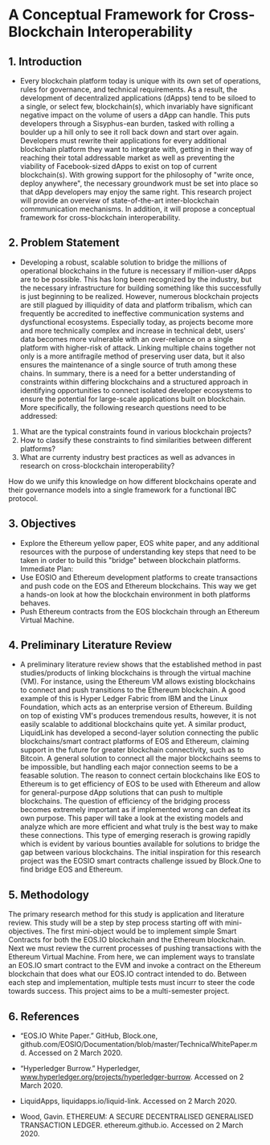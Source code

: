 # A Conceptual Framework for Cross-Blockchain Interoperability

## 1. Introduction
- Every blockchain platform today is unique with its own set of operations, rules for governance, and technical requirements. As a result, the development of decentralized applications (dApps) tend to be siloed to a single, or select few, blockchain(s), which invariably have significant negative impact on the volume of users a dApp can handle. This puts developers through a Sisyphus-ean burden, tasked with rolling a boulder up a hill only to see it roll back down and start over again. Developers must rewrite their applications for every additional blockchain platform they want to integrate with, getting in their way of reaching their total addressable market as well as preventing the viability of Facebook-sized dApps to exist on top of current blockchain(s). With growing support for the philosophy of "write once, deploy anywhere", the necessary groundwork must be set into place so that dApp developers may enjoy the same right. This research project will provide an overview of state-of-the-art inter-blockchain commmunication mechanisms. In addition, it will propose a conceptual framework for cross-blockchain interoperability.

## 2. Problem Statement
- Developing a robust, scalable solution to bridge the millions of operational blockchains in the future is necessary if million-user dApps are to be possible. This has long been recognized by the industry, but the necessary infrastructure for building something like this successfully is just beginning to be realized. However, numerous blockchain projects are still plagued by illiquidity of data and platform tribalism, which can frequently be accredited to ineffective communication systems and dysfunctional ecosystems. Especially today, as projects become more and more technically complex and increase in technical debt, users' data becomes more vulnerable with an over-reliance on a single platform with higher-risk of attack. Linking multiple chains together not only is a more antifragile method of preserving user data, but it also ensures the maintenance of a single source of truth among these chains. In summary, there is a need for a better understanding of constraints within differing blockchains and a structured approach in identifying opportunities to connect isolated developer ecosystems to ensure the potential for large-scale applications built on blockchain. More specifically, the following research questions need to be addressed:
1. What are the typical constraints found in various blockchain projects?
2. How to classify these constraints to find similarities between different platforms?
3. What are currenty industry best practices as well as advances in research on cross-blockchain interoperability?

How do we unify this knowledge on how different blockchains operate and their governance models into a single framework for a functional IBC protocol.

## 3. Objectives
-	Explore the Ethereum yellow paper, EOS white paper, and any additional resources with the purpose of understanding key steps that need to be taken in order to build this "bridge" between blockchain platforms.
Immediate Plan:
- Use EOSIO and Ethereum development platforms to create transactions and push code on the EOS and Ethereum blockchains. This way we get a hands-on look at how the blockchain environment in both platforms behaves.
- Push Ethereum contracts from the EOS blockchain through an Ethereum Virtual Machine.

## 4. Preliminary Literature Review

- A preliminary literature review shows that the established method in past studies/products of linking blockchains is through the virtual machine (VM). For instance, using the Ethereum VM allows existing blockchains to connect and push transitions to the Ethereum blockchain. A good example of this is Hyper Ledger Fabric from IBM and the Linux Foundation, which acts as an enterprise version of Ethereum. Building on top of existing VM's produces tremendous results, however, it is not easily scalable to additional blockchains quite yet. A similar product, LiquidLink has developed a second-layer solution connecting the public blockchains/smart contract platforms of EOS and Ethereum, claiming support in the future for greater blockchain connectivity, such as to Bitcoin. A general solution to connect all the major blockchains seems to be impossible, but handling each major connection seems to be a feasable solution. The reason to connect certain blockchains like EOS to Ethereum is to get efficiency of EOS to be used with Ethereum and allow for general-purpose dApp solutions that can push to multiple blockchains. The question of efficiency of the bridging process becomes extremely important as if implemented wrong can defeat its own purpose. This paper will take a look at the existing models and analyze which are more efficient and what truly is the best way to make these connections. This type of emerging reserach is growing rapidly which is evident by various bounties available for solutions to bridge the gap between various blockchains. The initial inspiration for this research project was the EOSIO smart contracts challenge issued by Block.One to find bridge EOS and Ethereum. 

## 5. Methodology

The primary research method for this study is application and literature review. This study will be a step by step process starting off with mini-objectives. The first mini-object would be to implement simple Smart Contracts for both the EOS.IO blockchain and the Ethereum blockchain. Next we must review the current processes of pushing transactions with the Ethereum Virtual Machine. From here, we can implement ways to translate an EOS.IO smart contract to the EVM and invoke a contract on the Ethereum blockchain that does what our EOS.IO contract intended to do. Between each step and implementation, multiple tests must incurr to steer the code towards success. This project aims to be a multi-semester project.

## 6. References

- “EOS.IO White Paper.” GitHub, Block.one, github.com/EOSIO/Documentation/blob/master/TechnicalWhitePaper.md. Accessed on 2 March 2020.

- “Hyperledger Burrow.” Hyperledger, www.hyperledger.org/projects/hyperledger-burrow. Accessed on 2 March 2020.

- LiquidApps, liquidapps.io/liquid-link. Accessed on 2 March 2020.

- Wood, Gavin. ETHEREUM: A SECURE DECENTRALISED GENERALISED TRANSACTION LEDGER. ethereum.github.io. Accessed on 2 March 2020.
